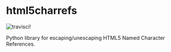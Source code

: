 html5charrefs
=============

![travisci](https://travis-ci.org/bpabel/html5charref.svg)!

Python library for escaping/unescaping HTML5 Named Character References.



